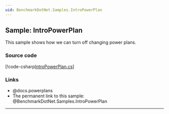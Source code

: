 ```yaml
---
uid: BenchmarkDotNet.Samples.IntroPowerPlan
---
```


## Sample: IntroPowerPlan

This sample shows how we can turn off changing power plans.

### Source code

[!code-csharp[IntroPowerPlan.cs](../../../samples/BenchmarkDotNet.Samples/IntroPowerPlan.cs)]

### Links

* @docs.powerplans
* The permanent link to this sample: @BenchmarkDotNet.Samples.IntroPowerPlan

---